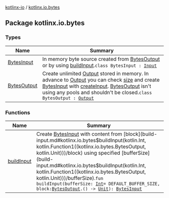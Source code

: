 [kotlinx-io](../index.md) / [kotlinx.io.bytes](./index.md)

## Package kotlinx.io.bytes

### Types

| Name | Summary |
|---|---|
| [BytesInput](-bytes-input/index.md) | In memory byte source created from [BytesOutput](-bytes-output/index.md) or by using [buildInput](build-input.md).`class BytesInput : `[`Input`](../kotlinx.io/-input/index.md) |
| [BytesOutput](-bytes-output/index.md) | Create unlimited [Output](../kotlinx.io/-output/index.md) stored in memory. In advance to [Output](../kotlinx.io/-output/index.md) you can check [size](#) and create [BytesInput](-bytes-input/index.md) with [createInput](-bytes-output/create-input.md). [BytesOutput](-bytes-output/index.md) isn't using any pools and shouldn't be closed.`class BytesOutput : `[`Output`](../kotlinx.io/-output/index.md) |

### Functions

| Name | Summary |
|---|---|
| [buildInput](build-input.md) | Create [BytesInput](-bytes-input/index.md) with content from [block](build-input.md#kotlinx.io.bytes$buildInput(kotlin.Int, kotlin.Function1((kotlinx.io.bytes.BytesOutput, kotlin.Unit)))/block) using specified [bufferSize](build-input.md#kotlinx.io.bytes$buildInput(kotlin.Int, kotlin.Function1((kotlinx.io.bytes.BytesOutput, kotlin.Unit)))/bufferSize).`fun buildInput(bufferSize: `[`Int`](https://kotlinlang.org/api/latest/jvm/stdlib/kotlin/-int/index.html)` = DEFAULT_BUFFER_SIZE, block: `[`BytesOutput`](-bytes-output/index.md)`.() -> `[`Unit`](https://kotlinlang.org/api/latest/jvm/stdlib/kotlin/-unit/index.html)`): `[`BytesInput`](-bytes-input/index.md) |
